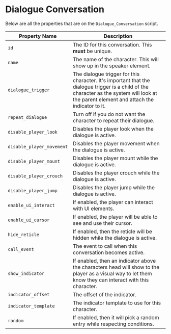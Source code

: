 # Dialogue Conversation

Below are all the properties that are on the `Dialogue_Conversation` script.

| Property Name | Description |
| ------------- | ----------- |
| `id` | The ID for this conversation.  This **must** be unique. |
| `name` | The name of the character.  This will show up in the speaker element. |
| `dialogue_trigger` | The dialogue trigger for this character.  It's important that the dialogue trigger is a child of the character as the system will look at the parent element and attach the indicator to it. |
| `repeat_dialogue` | Turn off if you do not want the character to repeat their dialogue. |
| `disable_player_look` | Disables the player look when the dialogue is active. |
| `disable_player_movement` | Disables the player movement when the dialogue is active. |
| `disable_player_mount` | Disables the player mount while the dialogue is active. |
| `disable_player_crouch` | Disables the player crouch while the dialogue is active. |
| `disable_player_jump` | Disables the player jump while the dialogue is active. |
| `enable_ui_interact` | If enabled, the player can interact with UI elements. |
| `enable_ui_cursor` | If enabled, the player will be able to see and use their cursor. |
| `hide_reticle` | If enabled, then the reticle will be hidden while the dialogue is active. |
| `call_event` | The event to call when this conversation becomes active. |
| `show_indicator` | If enabled, then an indicator above the characters head will show to the player as a visual way to let them know they can interact with this character. |
| `indicator_offset` | The offset of the indicator. |
| `indicator_template` | The indicator template to use for this character. |
| `random` | If enabled, then it will pick a random entry while respecting conditions. |